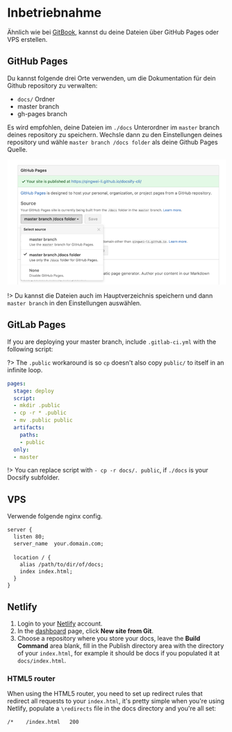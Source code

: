 # Inbetriebnahme

Ähnlich wie bei [GitBook](https://www.gitbook.com), kannst du deine Dateien über GitHub Pages oder VPS erstellen.

## GitHub Pages

Du kannst folgende drei Orte verwenden, um die Dokumentation für dein Github repository zu verwalten:

- `docs/` Ordner
- master branch
- gh-pages branch

Es wird empfohlen, deine Dateien im `./docs` Unterordner im `master` branch deines repository zu speichern. Wechsle dann zu den Einstellungen deines repository und wähle `master branch /docs folder` als deine Github Pages Quelle.

![github pages](../_images/deploy-github-pages.png)

!> Du kannst die Dateien auch im Hauptverzeichnis speichern und dann `master branch` in den Einstellungen auswählen.

## GitLab Pages

If you are deploying your master branch, include `.gitlab-ci.yml` with the following script:

?> The `.public` workaround is so `cp` doesn't also copy `public/` to itself in an infinite loop.

```YAML
pages:
  stage: deploy
  script:
  - mkdir .public
  - cp -r * .public
  - mv .public public
  artifacts:
    paths:
    - public
  only:
  - master
```

!> You can replace script with `- cp -r docs/. public`, if `./docs` is your Docsify subfolder.

## VPS

Verwende folgende nginx config.

```nginx
server {
  listen 80;
  server_name  your.domain.com;

  location / {
    alias /path/to/dir/of/docs;
    index index.html;
  }
}
```

## Netlify

1.  Login to your [Netlify](https://www.netlify.com/) account.
2.  In the [dashboard](https://app.netlify.com/) page, click **New site from Git**.
3.  Choose a repository where you store your docs, leave the **Build Command** area blank, fill in the Publish directory area with the directory of your `index.html`, for example it should be docs if you populated it at `docs/index.html`.

### HTML5 router

When using the HTML5 router, you need to set up redirect rules that redirect all requests to your `index.html`, it's pretty simple when you're using Netlify, populate a `\redirects` file in the docs directory and you're all set:

```sh
/*    /index.html   200
```
